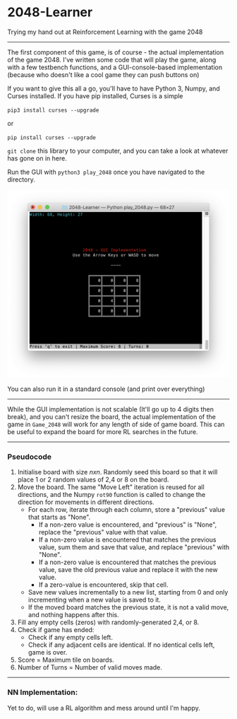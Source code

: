 # 2048-Learner

Trying my hand out at Reinforcement Learning with the game 2048

---

The first component of this game, is of course - the actual implementation of the game 2048. I've written some code that will play the game, along with a few testbench functions, and a GUI-console-based implementation (because who doesn't like a cool game they can push buttons on)

If you want to give this all a go, you'll have to have Python 3, Numpy, and Curses installed. If you have pip installed, Curses is a simple

`pip3 install curses --upgrade` 

or

`pip install curses --upgrade`

`git clone` this library to your computer, and you can take a look at whatever has gone on in here.

Run the GUI with `python3 play_2048` once you have navigated to the directory.

![GUI Implementation](Images/GUI_Game_Over.png?raw=true "Game Over GUI Implementation")

You can also run it in a standard console (and print over everything) 

---

While the GUI implementation is not scalable (It'll go up to 4 digits then break), and you can't resize the board, the actual implementation of the game in `Game_2048` will work for any length of side of game board. This can be useful to expand the board for more RL searches in the future.

---
### Pseudocode
1. Initialise board with size *nxn*. Randomly seed this board so that it will place 1 or 2 random values of 2,4 or 8 on the board.
2. Move the board. The same "Move Left" iteration is reused for all directions, and the Numpy `rot90` function is called to change the direction for movements in different directions.
	- For each row, iterate through each column, store a "previous" value that starts as "None".
		- If a non-zero value is encountered, and "previous" is "None", replace the "previous" value with that value.
		- If a non-zero value is encountered that matches the previous value, sum them and save that value, and replace "previous" with "None".
		- If a non-zero value is encountered that matches the previous value, save the old previous value and replace it with the new value.
		- If a zero-value is encountered, skip that cell.
	- Save new values incrementally to a new list, starting from 0 and only incrementing when a new value is saved to it.
	- If the moved board matches the previous state, it is not a valid move, and nothing happens after this.
3. Fill any empty cells (zeros) with randomly-generated 2,4, or 8.
4. Check if game has ended:
	- Check if any empty cells left.
	- Check if any adjacent cells are identical. If no identical cells left, game is over.
5. Score = Maximum tile on boards.
6. Number of Turns = Number of valid moves made.

---
### NN Implementation:

Yet to do, will use a RL algorithm and mess around until I'm happy.